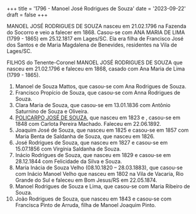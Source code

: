 +++
title = '1796 - Manoel José Rodrigues de Souza'
date = '2023-09-22'
draft = false
+++

MANOEL JOSÉ RODRIGUES DE SOUZA nasceu em 21.02.1796 na Fazenda do Socorro e veio a falecer em 1868. Casou-se com ANA MARIA DE LIMA (1799 - 1865) em 25.12.1817 em Lages/SC. Ela era filha de Francisco José dos Santos e de Maria Magdalena de Benevides, residentes na Vila de Lages/SC.

FILHOS do Tenente-Coronel MANOEL JOSÉ RODRIGUES DE SOUZA que nasceu em 21.02.1796 e faleceu em 1868, casado com Ana Maria de Lima (1799 - 1865).
1. Manoel de Souza Mattos, que casou-se com Ana Rodrigues de Souza.
2. Francisco Propício de Souza, que casou-se com Anna Rodrigues de Souza.
3. Clara Maria de Souza, que casou-se em 13.01.1836 com Antônio Saturnino de Souza e Oliveira.
4. [POLICARPO JOSÉ DE SOUZA](../../posts/policarpo-jose-de-souza), que nasceu em 1823 e , casou-se em 1848 com Carlota Pereira Machado. Faleceu em 22.06.1892.
5. Joaquim José de Souza, que nasceu em 1825 e casou-se em 1857 com Maria Benta de Saldanha de Souza, que nasceu em 1826.
6. José Rodrigues de Souza, que nasceu em 1827 e casou-se em 15.07.1856 com Virgínia Saldanha de Souza.
7. Inácio Rodrigues de Souza, que nasceu em 1829 e casou-se em 28.12.1844 com Felicidade da Silva e Souza.
8. Maria Inácia de Souza Velho (08.10.1820 – 28.03.1883), que casou-se com Inácio Manoel Velho que nasceu em 1802 na Vila de Vacaria, Rio Grande do Sul e faleceu em Bom Jesus/RS em 22.05.1874.
9. Manoel Rodrigues de Souza e Lima, que casou-se com Maria Ribeiro de Souza.
10. João Rodrigues de Souza, que nasceu em 1843 e casou-se com Francisca Pinto de Arruda, filha de Manoel Joaquim Pinto.



